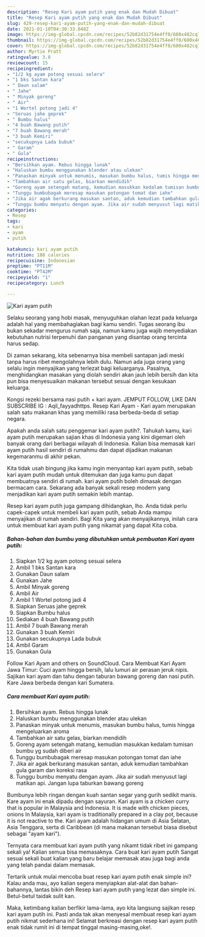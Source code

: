 ```yaml
---
description: "Resep Kari ayam putih yang enak dan Mudah Dibuat"
title: "Resep Kari ayam putih yang enak dan Mudah Dibuat"
slug: 429-resep-kari-ayam-putih-yang-enak-dan-mudah-dibuat
date: 2021-01-10T04:30:33.048Z
image: https://img-global.cpcdn.com/recipes/52b82d31754e4ff0/680x482cq70/kari-ayam-putih-foto-resep-utama.jpg
thumbnail: https://img-global.cpcdn.com/recipes/52b82d31754e4ff0/680x482cq70/kari-ayam-putih-foto-resep-utama.jpg
cover: https://img-global.cpcdn.com/recipes/52b82d31754e4ff0/680x482cq70/kari-ayam-putih-foto-resep-utama.jpg
author: Myrtie Pratt
ratingvalue: 3.8
reviewcount: 15
recipeingredient:
- "1/2 kg ayam potong sesuai selera"
- "1 bks Santan kara"
- " Daun salam"
- " Jahe"
- " Minyak goreng"
- " Air"
- "1 Wortel potong jadi 4"
- "Seruas jahe geprek"
- " Bumbu halus"
- "4 buah Bawang putih"
- "7 buah Bawang merah"
- "3 buah Kemiri"
- "secukupnya Lada bubuk"
- " Garam"
- " Gula"
recipeinstructions:
- "Bersihkan ayam. Rebus hingga lunak"
- "Haluskan bumbu menggunakan blender atau ulekan"
- "Panaskan minyak untuk menumis, masukan bumbu halus, tumis hingga mengeluarkan aroma"
- "Tambahkan air satu gelas, biarkan mendidih"
- "Goreng ayam setengah matang, kemudian masukkan kedalam tumisan bumbu yg sudah diberi air"
- "Tunggu bumbubagak meresap masukan potongan tomat dan iahe"
- "Jika air agak berkurang masukan santan, aduk kemudian tambahkan gula garam dan koreksi rasa"
- "Tunggu bumbu menyatu dengan ayam. Jika air sudah menyusut lagi matikan api. Jangan lupa taburkan bawang goreng"
categories:
- Resep
tags:
- kari
- ayam
- putih

katakunci: kari ayam putih 
nutrition: 188 calories
recipecuisine: Indonesian
preptime: "PT11M"
cooktime: "PT42M"
recipeyield: "1"
recipecategory: Lunch

---
```



![Kari ayam putih](https://img-global.cpcdn.com/recipes/52b82d31754e4ff0/680x482cq70/kari-ayam-putih-foto-resep-utama.jpg)

Selaku seorang yang hobi masak, menyuguhkan olahan lezat pada keluarga adalah hal yang membahagiakan bagi kamu sendiri. Tugas seorang ibu bukan sekadar mengurus rumah saja, namun kamu juga wajib menyediakan kebutuhan nutrisi terpenuhi dan panganan yang disantap orang tercinta harus sedap.

Di zaman  sekarang, kita sebenarnya bisa membeli santapan jadi meski tanpa harus ribet mengolahnya lebih dulu. Namun ada juga orang yang selalu ingin menyajikan yang terlezat bagi keluarganya. Pasalnya, menghidangkan masakan yang diolah sendiri akan jauh lebih bersih dan kita pun bisa menyesuaikan makanan tersebut sesuai dengan kesukaan keluarga. 

Kongsi rezeki bersama nasi putih + kari ayam. JEMPUT FOLLOW, LIKE DAN SUBSCRIBE IG : Aqil_fayyadhttps. Resep Kari Ayam - Kari ayam merupakan salah satu makanan khas yang memiliki rasa berbeda-beda di setiap negara.

Apakah anda salah satu penggemar kari ayam putih?. Tahukah kamu, kari ayam putih merupakan sajian khas di Indonesia yang kini digemari oleh banyak orang dari berbagai wilayah di Indonesia. Kalian bisa memasak kari ayam putih hasil sendiri di rumahmu dan dapat dijadikan makanan kegemaranmu di akhir pekan.

Kita tidak usah bingung jika kamu ingin menyantap kari ayam putih, sebab kari ayam putih mudah untuk ditemukan dan juga kamu pun dapat membuatnya sendiri di rumah. kari ayam putih boleh dimasak dengan bermacam cara. Sekarang ada banyak sekali resep modern yang menjadikan kari ayam putih semakin lebih mantap.

Resep kari ayam putih juga gampang dihidangkan, lho. Anda tidak perlu capek-capek untuk membeli kari ayam putih, sebab Anda mampu menyajikan di rumah sendiri. Bagi Kita yang akan menyajikannya, inilah cara untuk membuat kari ayam putih yang nikamat yang dapat Kita coba.

<!--inarticleads1-->

##### Bahan-bahan dan bumbu yang dibutuhkan untuk pembuatan Kari ayam putih:

1. Siapkan 1/2 kg ayam potong sesuai selera
1. Ambil 1 bks Santan kara
1. Gunakan  Daun salam
1. Gunakan  Jahe
1. Ambil  Minyak goreng
1. Ambil  Air
1. Ambil 1 Wortel potong jadi 4
1. Siapkan Seruas jahe geprek
1. Siapkan  Bumbu halus
1. Sediakan 4 buah Bawang putih
1. Ambil 7 buah Bawang merah
1. Gunakan 3 buah Kemiri
1. Gunakan secukupnya Lada bubuk
1. Ambil  Garam
1. Gunakan  Gula


Follow Kari Ayam and others on SoundCloud. Cara Membuat Kari Ayam Jawa Timur: Cuci ayam hingga bersih, lalu lumuri air perasan jeruk nipis. Sajikan kari ayam dan tahu dengan taburan bawang goreng dan nasi putih. Kare Jawa berbeda dengan kari Sumatera. 

<!--inarticleads2-->

##### Cara membuat Kari ayam putih:

1. Bersihkan ayam. Rebus hingga lunak
1. Haluskan bumbu menggunakan blender atau ulekan
1. Panaskan minyak untuk menumis, masukan bumbu halus, tumis hingga mengeluarkan aroma
1. Tambahkan air satu gelas, biarkan mendidih
1. Goreng ayam setengah matang, kemudian masukkan kedalam tumisan bumbu yg sudah diberi air
1. Tunggu bumbubagak meresap masukan potongan tomat dan iahe
1. Jika air agak berkurang masukan santan, aduk kemudian tambahkan gula garam dan koreksi rasa
1. Tunggu bumbu menyatu dengan ayam. Jika air sudah menyusut lagi matikan api. Jangan lupa taburkan bawang goreng


Bumbunya lebih ringan dengan kuah santan segar yang gurih sedikit manis. Kare ayam ini enak dipadu dengan sayuran. Kari ayam is a chicken curry that is popular in Malaysia and Indonesia. It is made with chicken pieces, onions In Malaysia, kari ayam is traditionally prepared in a clay pot, because it is not reactive to the. Kari ayam adalah hidangan umum di Asia Selatan, Asia Tenggara, serta di Caribbean (di mana makanan tersebut biasa disebut sebagai &#34;ayam kari&#34;). 

Ternyata cara membuat kari ayam putih yang nikamt tidak ribet ini gampang sekali ya! Kalian semua bisa memasaknya. Cara buat kari ayam putih Sangat sesuai sekali buat kalian yang baru belajar memasak atau juga bagi anda yang telah pandai dalam memasak.

Tertarik untuk mulai mencoba buat resep kari ayam putih enak simple ini? Kalau anda mau, ayo kalian segera menyiapkan alat-alat dan bahan-bahannya, lantas bikin deh Resep kari ayam putih yang lezat dan simple ini. Betul-betul taidak sulit kan. 

Maka, ketimbang kalian berfikir lama-lama, ayo kita langsung sajikan resep kari ayam putih ini. Pasti anda tak akan menyesal membuat resep kari ayam putih nikmat sederhana ini! Selamat berkreasi dengan resep kari ayam putih enak tidak rumit ini di tempat tinggal masing-masing,oke!.


